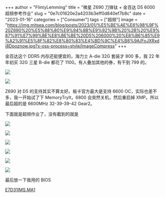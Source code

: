 +++
author = "FlintyLemming"
title = "微星 Z690 刀锋钛 + 金百达 D5 6000 超频参考作业"
slug = "0e7c01620e2a4203b3eff0d840ef7b8c"
date = "2023-01-16"
categories = ["Consumer"]
tags = ["超频"]
image = "https://img.mitsea.com/blog/posts/2023/01/%E5%BE%AE%E6%98%9F%20Z690%20%E5%88%80%E9%94%8B%E9%92%9B%20%2B%20%E9%87%91%E7%99%BE%E8%BE%BE%20D5%206000%20%E8%B6%85%E9%A2%91%E5%8F%82%E8%80%83%E4%BD%9C%E4%B8%9A/FoJXRxdi8Dpoznow.jpg?x-oss-process=style/ImageCompress"
+++

金百达这个 DDR5 内存还挺便宜的，海力士 A-die 32G 套装才 800 多，我 22 年年初买 32G 三星 B-die 都花了 1100。有人叠加其他的券，有干到 799 的。

![](https://img.mitsea.com/blog/posts/2023/01/%E5%BE%AE%E6%98%9F%20Z690%20%E5%88%80%E9%94%8B%E9%92%9B%20+%20%E9%87%91%E7%99%BE%E8%BE%BE%20D5%206000%20%E8%B6%85%E9%A2%91%E5%8F%82%E8%80%83%E4%BD%9C%E4%B8%9A/859A0960-5EB1-4487-8F73-B47B5CD080FE_1_201_a.jpeg?x-oss-process=style/ImageCompress)

![](https://img.mitsea.com/blog/posts/2023/01/%E5%BE%AE%E6%98%9F%20Z690%20%E5%88%80%E9%94%8B%E9%92%9B%20+%20%E9%87%91%E7%99%BE%E8%BE%BE%20D5%206000%20%E8%B6%85%E9%A2%91%E5%8F%82%E8%80%83%E4%BD%9C%E4%B8%9A/07E98863-5353-4139-B41A-FDF57929C74C_1_105_c.jpeg?x-oss-process=style/ImageCompress)

Z690 对 D5 的支持其实不算太好。板卡官方最大是支持 6600 OC，实际也差不多，我一开始试了下 MemoryTryIt，6800 会突然关机，然后重启掉 XMP。所以最后超的是 6600MHz 32-39-39-42 Gear2。

下面就是超频作业了，没有截到的就是

![](https://img.mitsea.com/blog/posts/2023/01/%E5%BE%AE%E6%98%9F%20Z690%20%E5%88%80%E9%94%8B%E9%92%9B%20%2B%20%E9%87%91%E7%99%BE%E8%BE%BE%20D5%206000%20%E8%B6%85%E9%A2%91%E5%8F%82%E8%80%83%E4%BD%9C%E4%B8%9A/MSI_SnapShot6_00.jpg?x-oss-process=style/ImageCompress)

![](https://img.mitsea.com/blog/posts/2023/01/%E5%BE%AE%E6%98%9F%20Z690%20%E5%88%80%E9%94%8B%E9%92%9B%20+%20%E9%87%91%E7%99%BE%E8%BE%BE%20D5%206000%20%E8%B6%85%E9%A2%91%E5%8F%82%E8%80%83%E4%BD%9C%E4%B8%9A/MSI_SnapShot7.jpg?x-oss-process=style/ImageCompress)

![](https://img.mitsea.com/blog/posts/2023/01/%E5%BE%AE%E6%98%9F%20Z690%20%E5%88%80%E9%94%8B%E9%92%9B%20+%20%E9%87%91%E7%99%BE%E8%BE%BE%20D5%206000%20%E8%B6%85%E9%A2%91%E5%8F%82%E8%80%83%E4%BD%9C%E4%B8%9A/MSI_SnapShot8.jpg?x-oss-process=style/ImageCompress)

![](https://img.mitsea.com/blog/posts/2023/01/%E5%BE%AE%E6%98%9F%20Z690%20%E5%88%80%E9%94%8B%E9%92%9B%20+%20%E9%87%91%E7%99%BE%E8%BE%BE%20D5%206000%20%E8%B6%85%E9%A2%91%E5%8F%82%E8%80%83%E4%BD%9C%E4%B8%9A/MSI_SnapShot9.jpg?x-oss-process=style/ImageCompress)

![](https://img.mitsea.com/blog/posts/2023/01/%E5%BE%AE%E6%98%9F%20Z690%20%E5%88%80%E9%94%8B%E9%92%9B%20+%20%E9%87%91%E7%99%BE%E8%BE%BE%20D5%206000%20%E8%B6%85%E9%A2%91%E5%8F%82%E8%80%83%E4%BD%9C%E4%B8%9A/MSI_SnapShot10.jpg?x-oss-process=style/ImageCompress)

![](https://img.mitsea.com/blog/posts/2023/01/%E5%BE%AE%E6%98%9F%20Z690%20%E5%88%80%E9%94%8B%E9%92%9B%20+%20%E9%87%91%E7%99%BE%E8%BE%BE%20D5%206000%20%E8%B6%85%E9%A2%91%E5%8F%82%E8%80%83%E4%BD%9C%E4%B8%9A/MSI_SnapShot12.jpg?x-oss-process=style/ImageCompress)

最后放一下我用的 BIOS

[E7D31IMS.MA1](https://index.mitsea.com/%E8%BD%AF%E4%BB%B6/%E9%A9%B1%E5%8A%A8/BIOS/MSI%20Z690%20D5%20EDGE%20TI/E7D31IMS.MA1)
